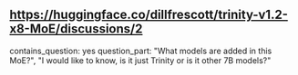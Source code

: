 ## https://huggingface.co/dillfrescott/trinity-v1.2-x8-MoE/discussions/2

contains_question: yes
question_part: "What models are added in this MoE?", "I would like to know, is it just Trinity or is it other 7B models?"